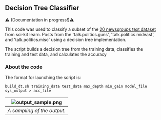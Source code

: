 
Decision Tree Classifier
---
:warning: (Documentation in progress!):warning:

This code was used to classify a subset of the [20 newsgroups text dataset](https://scikit-learn.org/0.19/datasets/twenty_newsgroups.html) from sci-kit learn. Posts from the 'talk.politics.guns', 'talk.politics.mideast', and 'talk.politics.misc' using a decision tree implementation.
 
The script builds a decision tree from the training data, classifies the training and test data, and calculates the accuracy




### About the code

The format for launching the script is:  

```build_dt.sh training_data test_data max_depth min_gain model_file sys_output > acc_file```

| ![output_sample.png](output_sample.png) | 
|:--:| 
| *A sampling of the output.* |



